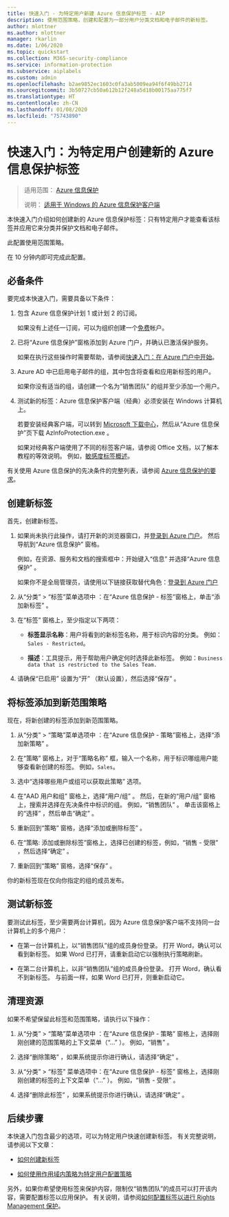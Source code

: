 ```yaml
---
title: 快速入门 - 为特定用户新建 Azure 信息保护标签 - AIP
description: 使用范围策略，创建和配置为一部分用户分类文档和电子邮件的新标签。
author: mlottner
ms.author: mlottner
manager: rkarlin
ms.date: 1/06/2020
ms.topic: quickstart
ms.collection: M365-security-compliance
ms.service: information-protection
ms.subservice: aiplabels
ms.custom: admin
ms.openlocfilehash: b2ae9852ec1603c0fa3ab5009ea94f6f49bb2714
ms.sourcegitcommit: 3b50727cb50a612b12f248a5d18b00175aa775f7
ms.translationtype: HT
ms.contentlocale: zh-CN
ms.lasthandoff: 01/08/2020
ms.locfileid: "75743890"
---
```

# <a name="quickstart-create-a-new-azure-information-protection-label-for-specific-users"></a>快速入门：为特定用户创建新的 Azure 信息保护标签

>适用范围：  [Azure 信息保护](https://azure.microsoft.com/pricing/details/information-protection)
>
> 说明：  [适用于 Windows 的 Azure 信息保护客户端](faqs.md#whats-the-difference-between-the-azure-information-protection-client-and-the-azure-information-protection-unified-labeling-client)


本快速入门介绍如何创建新的 Azure 信息保护标签：只有特定用户才能查看该标签并应用它来分类并保护文档和电子邮件。

此配置使用范围策略。

在 10 分钟内即可完成此配置。

## <a name="prerequisites"></a>必备条件

要完成本快速入门，需要具备以下条件：

1. 包含 Azure 信息保护计划 1 或计划 2 的订阅。
    
    如果没有上述任一订阅，可以为组织创建一个[免费](https://admin.microsoft.com/Signup/Signup.aspx?OfferId=87dd2714-d452-48a0-a809-d2f58c4f68b7)帐户。

2. 已将“Azure 信息保护”窗格添加到 Azure 门户，并确认已激活保护服务。

    如果在执行这些操作时需要帮助，请参阅[快速入门：在 Azure 门户中开始](quickstart-viewpolicy.md)。

3. Azure AD 中已启用电子邮件的组，其中包含将查看和应用新标签的用户。
    
    如果你没有适当的组，请创建一个名为“销售团队”  的组并至少添加一个用户。

4. 测试新的标签：Azure 信息保护客户端（经典）必须安装在 Windows 计算机上。 
    
    若要安装经典客户端，可以转到 [Microsoft 下载中心](https://www.microsoft.com/en-us/download/details.aspx?id=53018)，然后从“Azure 信息保护”页下载 AzInfoProtection.exe  。
     
    如果对经典客户端使用了不同的标签客户端，请参阅 Office 文档，以了解本教程的等效说明。 例如，[敏感度标签概述](/microsoft-365/compliance/sensitivity-labels)。

有关使用 Azure 信息保护的先决条件的完整列表，请参阅 [Azure 信息保护的要求](requirements.md)。
    
## <a name="create-a-new-label"></a>创建新标签

首先，创建新标签。

1. 如果尚未执行此操作，请打开新的浏览器窗口，并[登录到 Azure 门户](configure-policy.md#signing-in-to-the-azure-portal)。 然后导航到“Azure 信息保护”  窗格。
    
    例如，在资源、服务和文档的搜索框中：开始键入“信息”  并选择“Azure 信息保护”  。
    
    如果你不是全局管理员，请使用以下链接获取替代角色：[登录到 Azure 门户](configure-policy.md#signing-in-to-the-azure-portal)

2. 从“分类” > “标签”菜单选项中   ：在“Azure 信息保护 - 标签”窗格上，单击“添加新标签”   。

3. 在“标签”  窗格上，至少指定以下两项：
    
    - **标签显示名称**：用户将看到的新标签名称，用于标识内容的分类。 例如： `Sales - Restricted`。
    
    - **描述**：工具提示，用于帮助用户确定何时选择此新标签。 例如：`Business data that is restricted to the Sales Team.`

4. 请确保“已启用”  设置为“开”  （默认设置），然后选择“保存”  。

## <a name="add-the-label-to-a-new-scoped-policy"></a>将标签添加到新范围策略

现在，将新创建的标签添加到新范围策略。

1. 从“分类” > “策略”菜单选项中   ：在“Azure 信息保护 - 策略”窗格上，选择“添加新策略”   。 

2. 在“策略”  窗格上，对于“策略名称”  框，输入一个名称，用于标识哪组用户能够查看新创建的标签。 例如，`Sales`。

3. 选中“选择哪些用户或组可以获取此策略”  选项。

4. 在“AAD 用户和组”  窗格上，选择“用户/组”  。 然后，在新的“用户/组”  窗格上，搜索并选择在先决条件中标识的组。 例如，“销售团队”  。 单击该窗格上的“选择”  ，然后单击“确定”  。

5. 重新回到“策略”  窗格，选择“添加或删除标签”  。

6. 在“策略:  添加或删除标签”窗格上，选择已创建的标签，例如，“销售 - 受限”  ，然后选择“确定”  。

7. 重新回到“策略”  窗格，选择“保存”  。 

你的新标签现在仅向你指定的组的成员发布。 

## <a name="test-your-new-label"></a>测试新标签

要测试此标签，至少需要两台计算机，因为 Azure 信息保护客户端不支持同一台计算机上的多个用户：

 - 在第一台计算机上，以“销售团队”组的成员身份登录。 打开 Word，确认可以看到新标签。 如果 Word 已打开，请重新启动它以强制执行策略刷新。

- 在第二台计算机上，以非“销售团队”组的成员身份登录。 打开 Word，确认看不到新标签。 与前面一样，如果 Word 已打开，则重新启动它。

## <a name="clean-up-resources"></a>清理资源

如果不希望保留此标签和范围策略，请执行以下操作：

1. 从“分类” > “策略”菜单选项中   ：在“Azure 信息保护 - 策略”  窗格上，选择刚刚创建的范围策略的上下文菜单（“...”  ）。 例如，“销售”  。

2. 选择“删除策略”  ，如果系统提示你进行确认，请选择“确定”  。

3. 从“分类”   > “标签”  菜单选项中：在“Azure 信息保护 - 标签”  窗格上，选择刚刚创建的标签的上下文菜单（“...”  ）。  例如，“销售 - 受限”  。

4.  选择“删除此标签”  ，如果系统提示你进行确认，请选择“确定”  。


## <a name="next-steps"></a>后续步骤

本快速入门包含最少的选项，可以为特定用户快速创建新标签。 有关完整说明，请参阅以下文章：

- [如何创建新标签](configure-policy-new-label.md)

- [如何使用作用域内策略为特定用户配置策略](configure-policy-scope.md)

另外，如果你希望使用标签来保护内容，限制仅“销售团队”的成员可以打开该内容，需要配置标签以应用保护。 有关说明，请参阅[如何配置标签以进行 Rights Management 保护](configure-policy-protection.md)。

